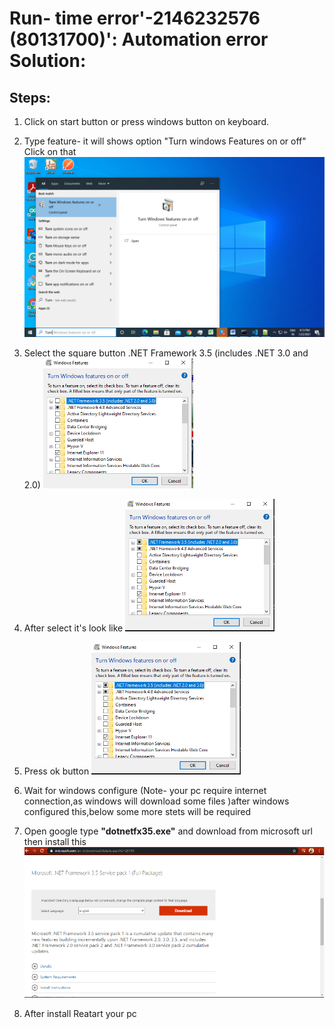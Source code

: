 # Run- time error'-2146232576 (80131700)': Automation error  Solution:
## Steps:
1. Click on start button or press windows button on keyboard.
2. Type feature- it will shows option "Turn windows Features on or off" Click on that
<img src="https://github.com/smppandi1998/Mobile-App-developement/blob/main/Calculator/util/first.png" ><br />

3. Select the square button .NET Framework 3.5 (includes .NET 3.0 and 2.0)
    <img src="https://github.com/smppandi1998/Mobile-App-developement/blob/main/DNC-UI/second.PNG" ><br />
4. After select it's look like
<img src="https://github.com/smppandi1998/Mobile-App-developement/blob/main/DNC-UI/third.PNG"><br />

5. Press ok button
<img src="https://github.com/smppandi1998/Mobile-App-developement/blob/main/DNC-UI/third.PNG"><br />

6. Wait for windows configure (Note- your pc require internet connection,as windows will download some files )after windows configured this,below some more stets will be required
7. Open google type <b>"dotnetfx35.exe"</b> and download from microsoft url then install this
<img src="https://github.com/smppandi1998/Mobile-App-developement/blob/main/DNC-UI/four.PNG" ><br />

8. After install Reatart your pc



